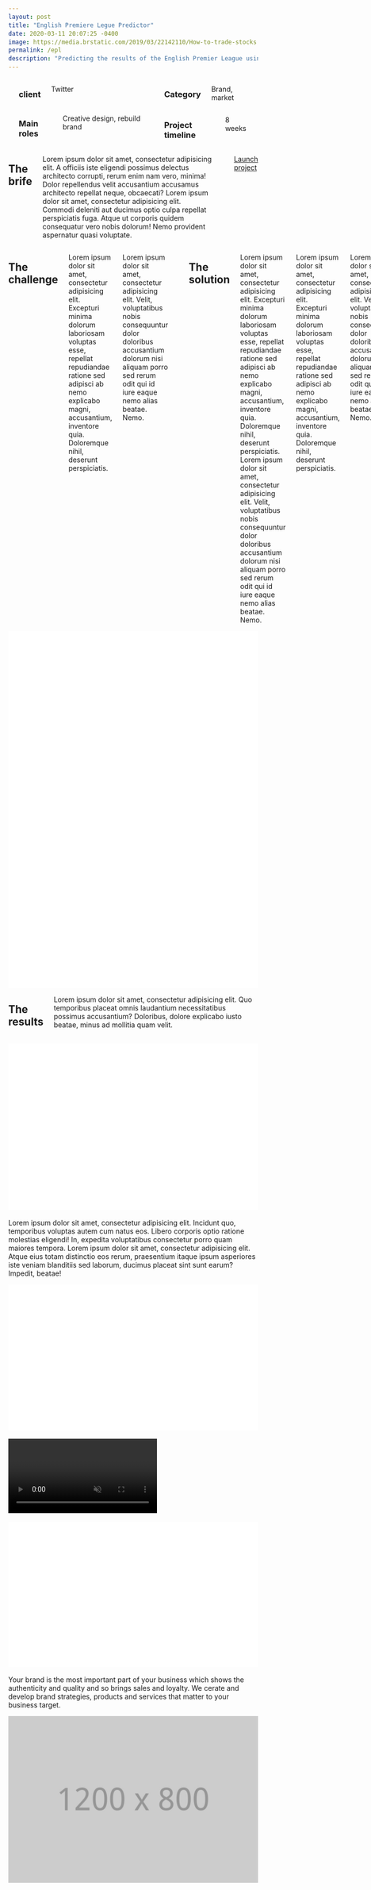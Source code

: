 ```yaml
---
layout: post
title: "English Premiere Legue Predictor"
date: 2020-03-11 20:07:25 -0400
image: https://media.brstatic.com/2019/03/22142110/How-to-trade-stocks.jpg
permalink: /epl
description: "Predicting the results of the English Premier League using Artificial Neural Networks"
---
```

<div class="full">
    <div class="large-6 columns">
      <div class="row">
        <div class="large-5 columns">
          <div class="spacing"></div>
          <h3 class="meta-title">client</h3>
          <p class="meta-data">Twitter</p>
        </div>
        <div class="large-7 columns">
          <div class="spacing"></div>
          <h3 class="meta-title">Main roles</h3>
          <p class="meta-data">Creative design, rebuild brand</p>
        </div>
      </div>
      <div class="spacing"></div>
      <div class="row">
        <div class="large-5 columns">
          <h3 class="meta-title">Category</h3>
          <p class="meta-data">Brand, market</p>
        </div>
        <div class="large-7 columns">
          <h3 class="meta-title">Project timeline</h3>
          <p class="meta-data">8 weeks</p>
        </div>
      </div>
      <div class="four spacing"></div>
    </div>
    <div class="large-6 columns">
      <h2 class="colored-title">The brife</h2>
      <p class="big-text">
          Lorem ipsum dolor sit amet, consectetur adipisicing elit. A officiis iste eligendi possimus delectus architecto corrupti, rerum enim nam vero, minima! Dolor repellendus velit accusantium accusamus architecto repellat neque, obcaecati? Lorem ipsum dolor sit amet, consectetur adipisicing elit. Commodi deleniti aut ducimus optio culpa repellat perspiciatis fuga. Atque ut corporis quidem consequatur vero nobis dolorum! Nemo provident aspernatur quasi voluptate.
      </p>
      <div class="spacing"></div>
      <p>
        <a href="#" class="boxed button black launch">Launch project <i class="icon-arrows-slim-right"></i> </a>
      </p>
    </div>
</div>
<div class="full light-grey">
    <div class="large-6 columns">
      <h2>The challenge</h2>
      <p>Lorem ipsum dolor sit amet, consectetur adipisicing elit. Excepturi minima dolorum laboriosam voluptas esse, repellat repudiandae ratione sed adipisci ab nemo explicabo magni, accusantium, inventore quia. Doloremque nihil, deserunt perspiciatis.</p>
      <p>Lorem ipsum dolor sit amet, consectetur adipisicing elit. Velit, voluptatibus nobis consequuntur dolor doloribus accusantium dolorum nisi aliquam porro sed rerum odit qui id iure eaque nemo alias beatae. Nemo.</p>
      <div class="four spacing"></div>
      <h2>The solution</h2>
      <p>Lorem ipsum dolor sit amet, consectetur adipisicing elit. Excepturi minima dolorum laboriosam voluptas esse, repellat repudiandae ratione sed adipisci ab nemo explicabo magni, accusantium, inventore quia. Doloremque nihil, deserunt perspiciatis.
      Lorem ipsum dolor sit amet, consectetur adipisicing elit. Velit, voluptatibus nobis consequuntur dolor doloribus accusantium dolorum nisi aliquam porro sed rerum odit qui id iure eaque nemo alias beatae. Nemo.</p>
      <p>Lorem ipsum dolor sit amet, consectetur adipisicing elit. Excepturi minima dolorum laboriosam voluptas esse, repellat repudiandae ratione sed adipisci ab nemo explicabo magni, accusantium, inventore quia. Doloremque nihil, deserunt perspiciatis.</p>
      <p>Lorem ipsum dolor sit amet, consectetur adipisicing elit. Velit, voluptatibus nobis consequuntur dolor doloribus accusantium dolorum nisi aliquam porro sed rerum odit qui id iure eaque nemo alias beatae. Nemo.</p>
      <p>Lorem ipsum dolor sit amet, consectetur adipisicing elit. Excepturi minima dolorum laboriosam voluptas esse, repellat repudiandae ratione sed adipisci ab nemo explicabo magni, accusantium, inventore quia. Doloremque nihil, deserunt perspiciatis.
      Lorem ipsum dolor sit amet, consectetur adipisicing elit. Velit, voluptatibus nobis consequuntur dolor doloribus accusantium dolorum nisi aliquam porro sed rerum odit qui id iure eaque nemo alias beatae. Nemo.</p>
      <p>Lorem ipsum dolor sit amet, consectetur adipisicing elit. Excepturi minima dolorum laboriosam voluptas esse, repellat repudiandae ratione sed adipisci ab nemo explicabo magni, accusantium, inventore quia. Doloremque nihil, deserunt perspiciatis.</p>
      <p>Lorem ipsum dolor sit amet, consectetur adipisicing elit. Velit, voluptatibus nobis consequuntur dolor doloribus accusantium dolorum nisi aliquam porro sed rerum odit qui id iure eaque nemo alias beatae. Nemo.</p>
    </div>
    <div class="large-6 columns">
      <img src="assets/images/@stock/iphones.png" alt="">
    </div>
</div>
<div class="full">
  <div class="large-12 columns">
    <h2>The results</h2>
    <p class="big-text">Lorem ipsum dolor sit amet, consectetur adipisicing elit. Quo temporibus placeat omnis laudantium necessitatibus possimus accusantium? Doloribus, dolore explicabo iusto beatae, minus ad mollitia quam velit.</p>
  </div>
</div>
<div class="full colored-bg red">
  <p class="centered-text">
    <img src="assets/images/@stock/result-1.png" alt="">
  </p>
</div>
<div class="full">
  <p>Lorem ipsum dolor sit amet, consectetur adipisicing elit. Incidunt quo, temporibus voluptas autem cum natus eos. Libero corporis optio ratione molestias eligendi! In, expedita voluptatibus consectetur porro quam maiores tempora. Lorem ipsum dolor sit amet, consectetur adipisicing elit. Atque eius totam distinctio eos rerum, praesentium itaque ipsum asperiores iste veniam blanditiis sed laborum, ducimus placeat sint sunt earum? Impedit, beatae!
  </p>
</div>
<div class="full colored-bg purple">
  <p class="centered-text">
    <img src="assets/images/@stock/result-2.png" alt="">
  </p>
</div>
<div class="full case-video-wrapper">
<!--           <div class="case-image-placeholder">
      <img src="assets/images/@stock/case-study.jpg" alt="">
    </div> -->
    <video loop muted playsinline autoplay preload>
      <source src='assets/images/@stock/case-study.mp4' type='video/mp4'>
    </video>
</div>
<div class="full colored-bg orange">
  <p class="centered-text">
    <img src="assets/images/@stock/result-3.png" alt="">
  </p>
</div>
<div class="full">
  <p class="big-text">Your brand is the most important part of your business which shows the authenticity and quality and so brings sales and loyalty. We cerate and develop brand strategies, products and services that matter to your business target.
</div>
<div class="full light-grey">
    <p class="centered-text">
      <img src="assets/images/@stock/result-4.jpg" alt="">
    </p>
</div>